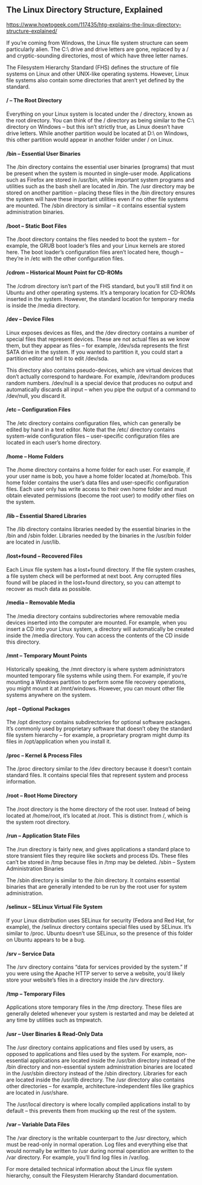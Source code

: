 ## The Linux Directory Structure, Explained
https://www.howtogeek.com/117435/htg-explains-the-linux-directory-structure-explained/

If you’re coming from Windows, the Linux file system structure can seem particularly alien. The C:\ drive and drive letters are gone, replaced by a / and cryptic-sounding directories, most of which have three letter names.

The Filesystem Hierarchy Standard (FHS) defines the structure of file systems on Linux and other UNIX-like operating systems. However, Linux file systems also contain some directories that aren’t yet defined by the standard.

#### / – The Root Directory

Everything on your Linux system is located under the / directory, known as the root directory. You can think of the / directory as being similar to the C:\ directory on Windows – but this isn’t strictly true, as Linux doesn’t have drive letters. While another partition would be located at D:\ on Windows, this other partition would appear in another folder under / on Linux.

#### /bin – Essential User Binaries

The /bin directory contains the essential user binaries (programs) that must be present when the system is mounted in single-user mode. Applications such as Firefox are stored in /usr/bin, while important system programs and utilities such as the bash shell are located in /bin. The /usr directory may be stored on another partition – placing these files in the /bin directory ensures the system will have these important utilities even if no other file systems are mounted. The /sbin directory is similar – it contains essential system administration binaries.

#### /boot – Static Boot Files

The /boot directory contains the files needed to boot the system – for example, the GRUB boot loader’s files and your Linux kernels are stored here. The boot loader’s configuration files aren’t located here, though – they’re in /etc with the other configuration files.

#### /cdrom – Historical Mount Point for CD-ROMs

The /cdrom directory isn’t part of the FHS standard, but you’ll still find it on Ubuntu and other operating systems. It’s a temporary location for CD-ROMs inserted in the system. However, the standard location for temporary media is inside the /media directory.

#### /dev – Device Files

Linux exposes devices as files, and the /dev directory contains a number of special files that represent devices. These are not actual files as we know them, but they appear as files – for example, /dev/sda represents the first SATA drive in the system. If you wanted to partition it, you could start a partition editor and tell it to edit /dev/sda.

This directory also contains pseudo-devices, which are virtual devices that don’t actually correspond to hardware. For example, /dev/random produces random numbers. /dev/null is a special device that produces no output and automatically discards all input – when you pipe the output of a command to /dev/null, you discard it.

#### /etc – Configuration Files

The /etc directory contains configuration files, which can generally be edited by hand in a text editor. Note that the /etc/ directory contains system-wide configuration files – user-specific configuration files are located in each user’s home directory.

#### /home – Home Folders

The /home directory contains a home folder for each user. For example, if your user name is bob, you have a home folder located at /home/bob. This home folder contains the user’s data files and user-specific configuration files. Each user only has write access to their own home folder and must obtain elevated permissions (become the root user) to modify other files on the system.

#### /lib – Essential Shared Libraries

The /lib directory contains libraries needed by the essential binaries in the /bin and /sbin folder. Libraries needed by the binaries in the /usr/bin folder are located in /usr/lib.

#### /lost+found – Recovered Files

Each Linux file system has a lost+found directory. If the file system crashes, a file system check will be performed at next boot. Any corrupted files found will be placed in the lost+found directory, so you can attempt to recover as much data as possible.

#### /media – Removable Media

The /media directory contains subdirectories where removable media devices inserted into the computer are mounted. For example, when you insert a CD into your Linux system, a directory will automatically be created inside the /media directory. You can access the contents of the CD inside this directory.

#### /mnt – Temporary Mount Points

Historically speaking, the /mnt directory is where system administrators mounted temporary file systems while using them. For example, if you’re mounting a Windows partition to perform some file recovery operations, you might mount it at /mnt/windows. However, you can mount other file systems anywhere on the system.

#### /opt – Optional Packages

The /opt directory contains subdirectories for optional software packages. It’s commonly used by proprietary software that doesn’t obey the standard file system hierarchy – for example, a proprietary program might dump its files in /opt/application when you install it.

#### /proc – Kernel & Process Files

The /proc directory similar to the /dev directory because it doesn’t contain standard files. It contains special files that represent system and process information.

#### /root – Root Home Directory

The /root directory is the home directory of the root user. Instead of being located at /home/root, it’s located at /root. This is distinct from /, which is the system root directory.

#### /run – Application State Files

The /run directory is fairly new, and gives applications a standard place to store transient files they require like sockets and process IDs. These files can’t be stored in /tmp because files in /tmp may be deleted.
/sbin – System Administration Binaries

The /sbin directory is similar to the /bin directory. It contains essential binaries that are generally intended to be run by the root user for system administration.

#### /selinux – SELinux Virtual File System

If your Linux distribution uses SELinux for security (Fedora and Red Hat, for example), the /selinux directory contains special files used by SELinux. It’s similar to /proc. Ubuntu doesn’t use SELinux, so the presence of this folder on Ubuntu appears to be a bug.

#### /srv – Service Data

The /srv directory contains “data for services provided by the system.” If you were using the Apache HTTP server to serve a website, you’d likely store your website’s files in a directory inside the /srv directory.

#### /tmp – Temporary Files

Applications store temporary files in the /tmp directory. These files are generally deleted whenever your system is restarted and may be deleted at any time by utilities such as tmpwatch.

#### /usr – User Binaries & Read-Only Data

The /usr directory contains applications and files used by users, as opposed to applications and files used by the system. For example, non-essential applications are located inside the /usr/bin directory instead of the /bin directory and non-essential system administration binaries are located in the /usr/sbin directory instead of the /sbin directory. Libraries for each are located inside the /usr/lib directory. The /usr directory also contains other directories – for example, architecture-independent files like graphics are located in /usr/share.

The /usr/local directory is where locally compiled applications install to by default – this prevents them from mucking up the rest of the system.

#### /var – Variable Data Files

The /var directory is the writable counterpart to the /usr directory, which must be read-only in normal operation. Log files and everything else that would normally be written to /usr during normal operation are written to the /var directory. For example, you’ll find log files in /var/log.

For more detailed technical information about the Linux file system hierarchy, consult the Filesystem Hierarchy Standard documentation.
